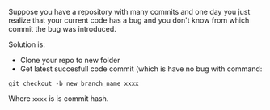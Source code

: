 Suppose you have a repository with many commits and one day you just realize that your current code has a bug and you don't know from which commit the bug was introduced.

Solution is:
* Clone your repo to new folder
* Get latest succesfull code commit (which is have no bug with command:
```
git checkout -b new_branch_name xxxx
```

Where `xxxx` is is commit hash.
